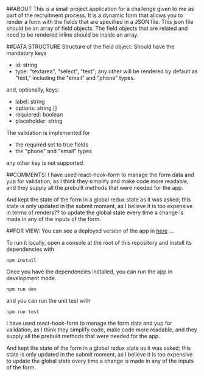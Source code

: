 ##ABOUT
This is a small project application for a challenge given to me as part of the recruitment process. It is a dynamic form that allows you to render a form with the fields that are specified in a JSON file. This json file should be an array of field objects. The field objects that are related and need to be rendered inline should be inside an array.

##DATA STRUCTURE
Structure of the field object:
Should have the mandatory keys
- id: string
- type: "textarea", "select", "text"; any other will be rendered by default as "text," including the "email" and "phone" types.

and, optionally, keys:
- label: string
- options: string []
- requiered: boolean
- placeholder: string

The validation is implemented for 
- the required set to true fields
- the "phone" and "email" types

any other key is not supported.

##COMMENTS:
I have used react-hook-form to manage the form data and yup for validation, as I think they simplify and make code more readable, and they supply all the prebuilt methods that were needed for the app.

And kept the state of the form in a global redux state as it was asked; this state is only updated in the submit moment, as I believe it is too expensive in terms of renders?? to update the global state every time a change is made in any of the inputs of the form.

##FOR VIEW:
You can see a deployed version of the app in [here](url) ...


To run it locally, open a console at the root of this repository and install its dependencies with

```npm install```

Once you have the dependencies installed, you can run the app in development mode.

```npm run dev```

and you can run the unit test with

```npm run test```


I have used react-hook-form to manage the form data and yup for validation, as I think they simplify code, make code more readable, and they supply all the prebuilt methods that were needed for the app.

And kept the state of the form in a global redux state as it was asked; this state is only updated in the submit moment, as I believe it is too expensive to update the global state every time a change is made in any of the inputs of the form.
